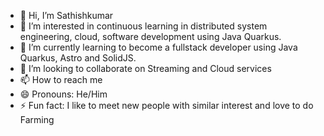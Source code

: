 - 👋 Hi, I’m Sathishkumar
- 👀 I’m interested in continuous learning in distributed system engineering, cloud, software development using Java Quarkus.
- 🌱 I’m currently learning to become a fullstack developer using Java Quarkus, Astro and SolidJS. 
- 💞️ I’m looking to collaborate on Streaming and Cloud services
- 📫 How to reach me 
- 😄 Pronouns: He/Him
- ⚡ Fun fact: I like to meet new people with similar interest and love to do Farming 

<!---
kps2024/kps2024 is a ✨ special ✨ repository because its `README.md` (this file) appears on your GitHub profile.
You can click the Preview link to take a look at your changes.
--->
